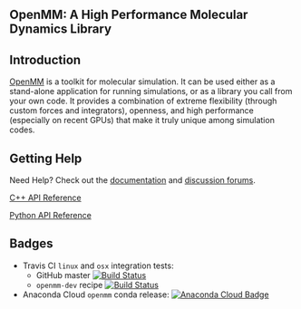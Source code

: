 ## OpenMM: A High Performance Molecular Dynamics Library

Introduction
------------

[OpenMM](http://openmm.org) is a toolkit for molecular simulation. It can be used either as a stand-alone application for running simulations, or as a library you call from your own code. It
provides a combination of extreme flexibility (through custom forces and integrators), openness, and high performance (especially on recent GPUs) that make it truly unique among simulation codes.  

Getting Help
------------

Need Help? Check out the [documentation](http://docs.openmm.org/) and [discussion forums](https://simtk.org/forums/viewforum.php?f=161).

[C++ API Reference](http://docs.openmm.org/6.3.0/api-c++/namespaceOpenMM.html)

[Python API Reference](http://docs.openmm.org/6.3.0/api-python/annotated.html)

Badges
------
* Travis CI `linux` and `osx` integration tests:
  * GitHub master [![Build Status](https://travis-ci.org/pandegroup/openmm.svg?branch=master)](https://travis-ci.org/pandegroup/openmm)
  * `openmm-dev` recipe [![Build Status](https://travis-ci.org/omnia-md/conda-dev-recipes.svg?branch=master)](https://travis-ci.org/omnia-md/conda-dev-recipes)
* Anaconda Cloud `openmm` conda release: [![Anaconda Cloud Badge](https://anaconda.org/omnia/openmm/badges/downloads.svg)](https://anaconda.org/omnia/openmm)
